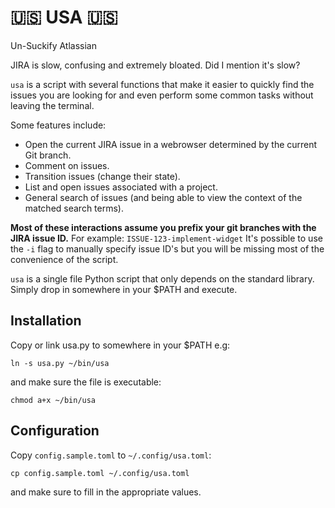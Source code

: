 # 🇺🇸 USA 🇺🇸
Un-Suckify Atlassian

JIRA is slow, confusing and extremely bloated. Did I mention it's slow?

`usa` is a script with several functions that make it easier to quickly find
the issues you are looking for and even perform some common tasks without leaving
the terminal.

Some features include:

* Open the current JIRA issue in a webrowser determined by the current Git branch.
* Comment on issues.
* Transition issues (change their state).
* List and open issues associated with a project.
* General search of issues (and being able to view the context of the matched search terms).

**Most of these interactions assume you prefix your git branches with the JIRA issue ID.**
For example: `ISSUE-123-implement-widget` It's possible to use the `-i` flag to manually
specify issue ID's but you will be missing most of the convenience of the script.

`usa` is a single file Python script that only depends on the standard library.
Simply drop in somewhere in your $PATH and execute.

## Installation

Copy or link usa.py to somewhere in your $PATH e.g:

    ln -s usa.py ~/bin/usa

and make sure the file is executable:

    chmod a+x ~/bin/usa

## Configuration

Copy `config.sample.toml` to `~/.config/usa.toml`:

    cp config.sample.toml ~/.config/usa.toml

and make sure to fill in the appropriate values.

